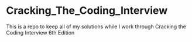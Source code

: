 # Cracking_The_Coding_Interview
This is a repo to keep all of my solutions while I work through Cracking the Coding Interview 6th Edition
